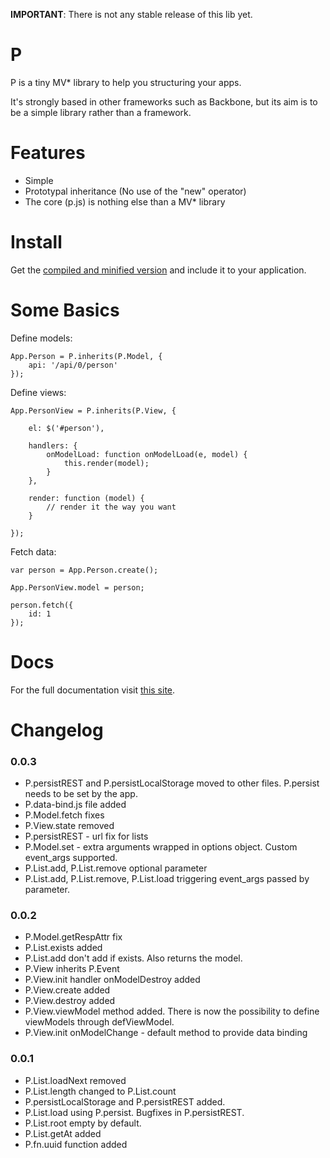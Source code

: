 __IMPORTANT__: There is not any stable release of this lib yet.

P
=
P is a tiny MV* library to help you structuring your apps. 

It's strongly based in other frameworks such as Backbone, but its aim is to be a simple library rather than a framework.


Features
========

* Simple
* Prototypal inheritance (No use of the "new" operator)
* The core (p.js) is nothing else than a MV* library

Install
=======

Get the [compiled and minified version](https://raw.github.com/educastellano/p/master/dist/p-0.0.3.min.js) and include it to your application.

# Some Basics

Define models:

	App.Person = P.inherits(P.Model, {
	    api: '/api/0/person'
	});

Define views:

	App.PersonView = P.inherits(P.View, {

	    el: $('#person'),

	    handlers: {
	        onModelLoad: function onModelLoad(e, model) {
	            this.render(model);
	        }
    	},
    	
    	render: function (model) {
    		// render it the way you want
    	}

	});

Fetch data:
	
	var person = App.Person.create();
	
	App.PersonView.model = person; 
	
	person.fetch({
		id: 1
	});
	
# Docs

For the full documentation visit [this site](https://github.com/educastellano/p/tree/master/src).

Changelog
=========
### 0.0.3
* P.persistREST and P.persistLocalStorage moved to other files. P.persist needs to be set by the app.
* P.data-bind.js file added
* P.Model.fetch fixes
* P.View.state removed
* P.persistREST - url fix for lists
* P.Model.set - extra arguments wrapped in options object. Custom event_args supported.
* P.List.add, P.List.remove optional parameter
* P.List.add, P.List.remove, P.List.load triggering event_args passed by parameter.

### 0.0.2
* P.Model.getRespAttr fix
* P.List.exists added
* P.List.add don't add if exists. Also returns the model.
* P.View inherits P.Event
* P.View.init handler onModelDestroy added
* P.View.create added
* P.View.destroy added
* P.View.viewModel method added. There is now the possibility to define viewModels through defViewModel.
* P.View.init onModelChange - default method to provide data binding

### 0.0.1

* P.List.loadNext removed
* P.List.length changed to P.List.count
* P.persistLocalStorage and P.persistREST added. 
* P.List.load using P.persist. Bugfixes in P.persistREST.
* P.List.root empty by default.
* P.List.getAt added
* P.fn.uuid function added
